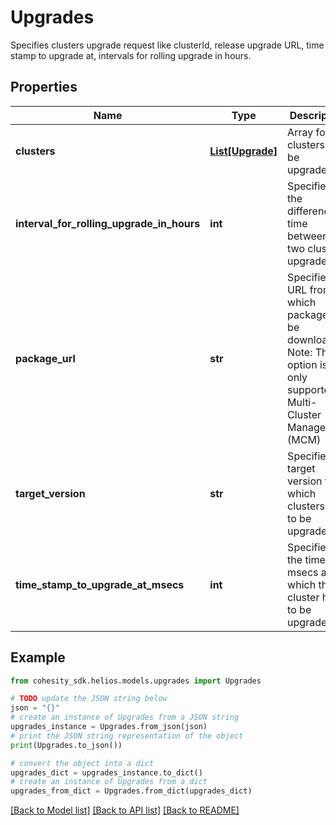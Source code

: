 # Upgrades

Specifies clusters upgrade request like clusterId, release upgrade URL, time stamp to upgrade at, intervals for rolling upgrade in hours.

## Properties

Name | Type | Description | Notes
------------ | ------------- | ------------- | -------------
**clusters** | [**List[Upgrade]**](Upgrade.md) | Array for clusters to be upgraded. | [optional] 
**interval_for_rolling_upgrade_in_hours** | **int** | Specifies the difference of time between two cluster&#39;s upgrade. | [optional] 
**package_url** | **str** | Specifies URL from which package can be downloaded. Note: This option is only supported in Multi-Cluster Manager (MCM) | [optional] 
**target_version** | **str** | Specifies target version to which clusters are to be upgraded. | [optional] 
**time_stamp_to_upgrade_at_msecs** | **int** | Specifies the time in msecs at which the cluster has to be upgraded. | [optional] 

## Example

```python
from cohesity_sdk.helios.models.upgrades import Upgrades

# TODO update the JSON string below
json = "{}"
# create an instance of Upgrades from a JSON string
upgrades_instance = Upgrades.from_json(json)
# print the JSON string representation of the object
print(Upgrades.to_json())

# convert the object into a dict
upgrades_dict = upgrades_instance.to_dict()
# create an instance of Upgrades from a dict
upgrades_from_dict = Upgrades.from_dict(upgrades_dict)
```
[[Back to Model list]](../README.md#documentation-for-models) [[Back to API list]](../README.md#documentation-for-api-endpoints) [[Back to README]](../README.md)


